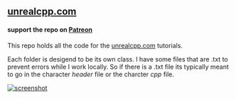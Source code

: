 ## [unrealcpp.com](https://unrealcpp.com/)

#### support the repo on [Patreon](https://www.patreon.com/harrisonmcguire)

This repo holds all the code for the [unrealcpp.com](https://unrealcpp.com/) tutorials.

Each folder is desigend to be its own class. I have some files that are .txt to prevent errors while I work locally. So if there is a .txt file its typically meant to go in the character *header* file or the charcter *cpp* file.

[![screenshot](https://res.cloudinary.com/several-levels/image/upload/v1511712005/new-actor_wsbhy4.jpg "screenshot")](https://unrealcpp.com)